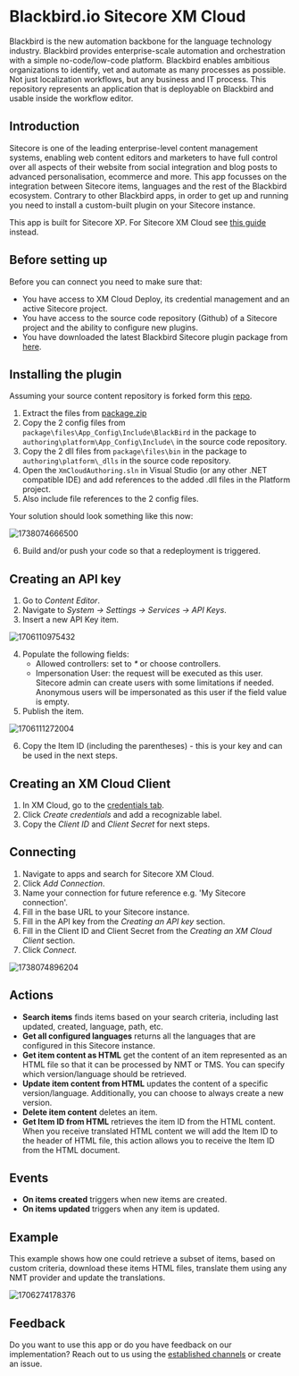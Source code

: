 # Blackbird.io Sitecore XM Cloud

Blackbird is the new automation backbone for the language technology industry. Blackbird provides enterprise-scale automation and orchestration with a simple no-code/low-code platform. Blackbird enables ambitious organizations to identify, vet and automate as many processes as possible. Not just localization workflows, but any business and IT process. This repository represents an application that is deployable on Blackbird and usable inside the workflow editor.

## Introduction

<!-- begin docs -->

Sitecore is one of the leading enterprise-level content management systems, enabling web content editors and marketers to have full control over all aspects of their website from social integration and blog posts to advanced personalisation, ecommerce and more. This app focusses on the integration between Sitecore items, languages and the rest of the Blackbird ecosystem. Contrary to other Blackbird apps, in order to get up and running you need to install a custom-built plugin on your Sitecore instance.

This app is built for Sitecore XP. For Sitecore XM Cloud see [this guide](https://docs.blackbird.io/apps/sitecore-xp/) instead.

## Before setting up

Before you can connect you need to make sure that:

- You have access to XM Cloud Deploy, its credential management and an active Sitecore project.
- You have access to the source code repository (Github) of a Sitecore project and the ability to configure new plugins.
- You have downloaded the latest Blackbird Sitecore plugin package from [here](https://docs.blackbird.io/sitecore/package.zip).

## Installing the plugin

Assuming your source content repository is forked form this [repo](https://github.com/sitecorelabs/xmcloud-foundation-head).

1. Extract the files from [package.zip](https://docs.blackbird.io/sitecore/package.zip)
2. Copy the 2 config files from `package\files\App_Config\Include\BlackBird` in the package to `authoring\platform\App_Config\Include\` in the source code repository.
3. Copy the 2 dll files from `package\files\bin` in the package to `authoring\platform\_dlls` in the source code repository.
4. Open the `XmCloudAuthoring.sln` in Visual Studio (or any other .NET compatible IDE) and add references to the added .dll files in the Platform project.
5. Also include file references to the 2 config files.

Your solution should look something like this now:

![1738074666500](image/README/1738074666500.png)

6. Build and/or push your code so that a redeployment is triggered.

## Creating an API key

1. Go to _Content Editor_.
2. Navigate to _System -> Settings -> Services -> API Keys_.
3. Insert a new API Key item.

![1706110975432](image/README/1706110975432.png)

4. Populate the following fields:
   - Allowed controllers: set to _\*_ or choose controllers.
   - Impersonation User: the request will be executed as this user. Sitecore admin can create users with some limitations if needed. Anonymous users will be impersonated as this user if the field value is empty.
5. Publish the item.

![1706111272004](image/README/1706111272004.png)

6. Copy the Item ID (including the parentheses) - this is your key and can be used in the next steps.

## Creating an XM Cloud Client

1. In XM Cloud, go to the [credentials tab](https://deploy.sitecorecloud.io/credentials).
2. Click _Create credentials_ and add a recognizable label.
3. Copy the _Client ID_ and _Client Secret_ for next steps.

## Connecting

1. Navigate to apps and search for Sitecore XM Cloud.
2. Click _Add Connection_.
3. Name your connection for future reference e.g. 'My Sitecore connection'.
4. Fill in the base URL to your Sitecore instance.
5. Fill in the API key from the _Creating an API key_ section.
6. Fill in the Client ID and Client Secret from the  _Creating an XM Cloud Client_ section.
7. Click _Connect_.

![1738074896204](image/README/1738074896204.png)

## Actions

- **Search items** finds items based on your search criteria, including last updated, created, language, path, etc.
- **Get all configured languages** returns all the languages that are configured in this Sitecore instance.
- **Get item content as HTML** get the content of an item represented as an HTML file so that it can be processed by NMT or TMS. You can specify which version/language should be retrieved.
- **Update item content from HTML** updates the content of a specific version/language. Additionally, you can choose to always create a new version.
- **Delete item content** deletes an item.
- **Get Item ID from HTML** retrieves the item ID from the HTML content. When you receive translated HTML content we will add the Item ID to the header of HTML file, this action allows you to receive the Item ID from the HTML document.

## Events

- **On items created** triggers when new items are created.
- **On items updated** triggers when any item is updated.

## Example

This example shows how one could retrieve a subset of items, based on custom criteria, download these items HTML files, translate them using any NMT provider and update the translations.

![1706274178376](image/README/1706274178376.png)

## Feedback

Do you want to use this app or do you have feedback on our implementation? Reach out to us using the [established channels](https://www.blackbird.io/) or create an issue.

<!-- end docs -->
